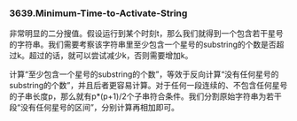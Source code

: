 ### 3639.Minimum-Time-to-Activate-String

非常明显的二分搜值。假设运行到某个时刻t，那么我们就得到一个包含若干星号的字符串。我们需要考察该字符串里至少包含一个星号的substring的个数是否超过k。超过的话，就可以尝试减少k，否则需要增加k。

计算“至少包含一个星号的substring的个数”，等效于反向计算“没有任何星号的substring的个数”，并且后者更容易计算。对于任何一段连续的、不包含任何星号的子串长度p，那么就有p*(p+1)/2个子串符合条件。我们分割原始字符串为若干段“没有任何星号的区间”，分别计算再相加即可。
